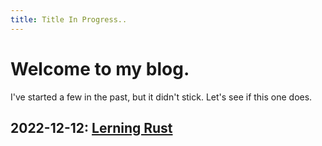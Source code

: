 ```yaml
---
title: Title In Progress..
---
```

# Welcome to my blog.
I've started a few in the past, but it didn't stick. Let's see if this one does.

## 2022-12-12: [Lerning Rust](_posts/2022-12-12-rust__learning_rust.md)